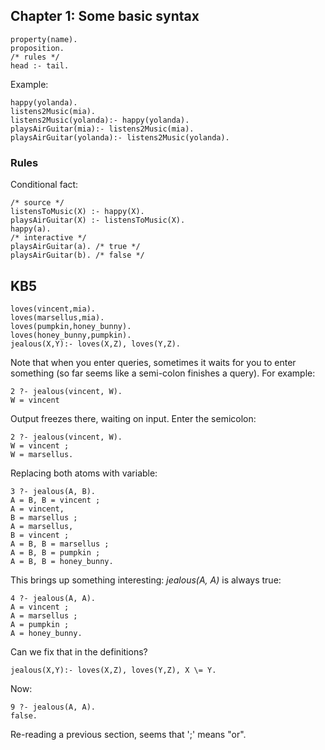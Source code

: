 ## Chapter 1: Some basic syntax

```
property(name).
proposition.
/* rules */
head :- tail.
```

Example:

```
happy(yolanda).
listens2Music(mia).
listens2Music(yolanda):- happy(yolanda).
playsAirGuitar(mia):- listens2Music(mia).
playsAirGuitar(yolanda):- listens2Music(yolanda).
```

### Rules

Conditional fact:

```
/* source */
listensToMusic(X) :- happy(X).
playsAirGuitar(X) :- listensToMusic(X).
happy(a).
/* interactive */
playsAirGuitar(a). /* true */
playsAirGuitar(b). /* false */
```

## KB5

```
loves(vincent,mia).
loves(marsellus,mia).
loves(pumpkin,honey_bunny).
loves(honey_bunny,pumpkin).
jealous(X,Y):- loves(X,Z), loves(Y,Z).
```

Note that when you enter queries, sometimes it waits for you to enter something
(so far seems like a semi-colon finishes a query). For example:

```
2 ?- jealous(vincent, W).
W = vincent
```

Output freezes there, waiting on input. Enter the semicolon:

```
2 ?- jealous(vincent, W).
W = vincent ;
W = marsellus.
```

Replacing both atoms with variable:

```
3 ?- jealous(A, B).
A = B, B = vincent ;
A = vincent,
B = marsellus ;
A = marsellus,
B = vincent ;
A = B, B = marsellus ;
A = B, B = pumpkin ;
A = B, B = honey_bunny.
```

This brings up something interesting: *jealous(A, A)* is always true:

```
4 ?- jealous(A, A).
A = vincent ;
A = marsellus ;
A = pumpkin ;
A = honey_bunny.
```

Can we fix that in the definitions?

```
jealous(X,Y):- loves(X,Z), loves(Y,Z), X \= Y.
```

Now:

```
9 ?- jealous(A, A).
false.
```

Re-reading a previous section, seems that ';' means "or".
